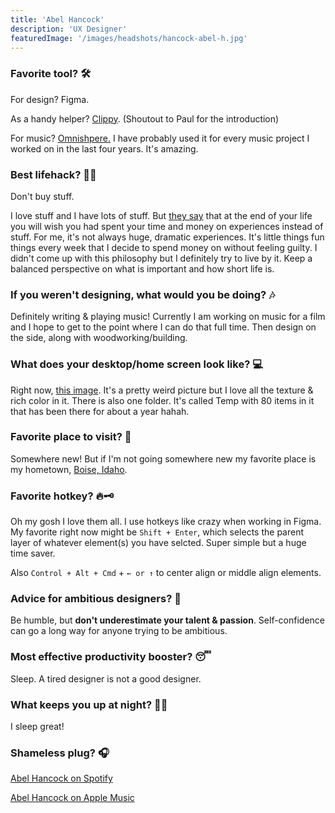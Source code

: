 ```yaml
---
title: 'Abel Hancock'
description: 'UX Designer'
featuredImage: '/images/headshots/hancock-abel-h.jpg'
---
```



### Favorite tool? 🛠

For design? Figma.

As a handy helper? [Clippy](https://clipy-app.com/). (Shoutout to Paul for the introduction)

For music? [Omnishpere.](https://www.spectrasonics.net/index.php) I have probably used it for every music project I worked on in the last four years. It's amazing.


### Best lifehack? 🤹‍♂️

Don't buy stuff.

I love stuff and I have lots of stuff. But [they say](https://www.google.com/search?q=spend+money+on+experiences+not+things+research) that at the end of your life you will wish you had spent your time and money on experiences instead of stuff. For me, it's not always huge, dramatic experiences. It's little things fun things every week that I decide to spend money on without feeling guilty. I didn't come up with this philosophy but I definitely try to live by it. Keep a balanced perspective on what is important and how short life is.


### If you weren't designing, what would you be doing? 🎶

Definitely writing & playing music! Currently I am working on music for a film and I hope to get to the point where I can do that full time. Then design on the side, along with woodworking/building.


### What does your desktop/home screen look like? 💻

Right now, [this image](https://unsplash.com/photos/Mw2-KsA6PpY). It's a pretty weird picture but I love all the texture & rich color in it. There is also one folder. It's called Temp with 80 items in it that has been there for about a year hahah.


### Favorite place to visit? 📍

Somewhere new! But if I'm not going somewhere new my favorite place is my hometown, [Boise, Idaho](https://www.google.com/search?tbm=isch&source=hp&biw=1235&bih=768&ei=CU2cW836N5PT8APj3ryAAQ&q=boise+idaho).


### Favorite hotkey? 🔥🗝

Oh my gosh I love them all. I use hotkeys like crazy when working in Figma. My favorite right now might be `Shift + Enter`, which selects the parent layer of whatever element(s) you have selcted. Super simple but a huge time saver. 

Also `Control + Alt + Cmd` + `← or ↑` to center align or middle align elements.


### Advice for ambitious designers? 💯

Be humble, but **don't underestimate your talent & passion**. Self-confidence can go a long way for anyone trying to be ambitious. 



### Most effective productivity booster? 😴

Sleep. A tired designer is not a good designer.


### What keeps you up at night? 🤷‍♂️

I sleep great! 


### Shameless plug? 🎧

[Abel Hancock on Spotify](https://open.spotify.com/artist/5eXg9zCiSAwm3gDZAOwNxB?si=yMmoAgAyQM-dlLEYNS8uIg)

[Abel Hancock on Apple Music](https://itunes.apple.com/us/artist/abel-hancock/1055581668)